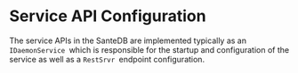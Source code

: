 # Service API Configuration

The service APIs in the SanteDB are implemented typically as an `IDaemonService `which is responsible for the startup and configuration of the service as well as a `RestSrvr `endpoint configuration. 
